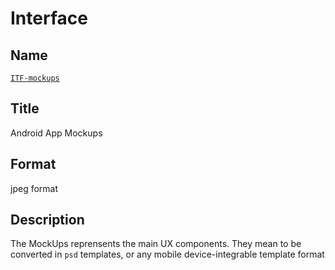 # Interface

## Name
[`ITF-mockups`]()

## Title
Android App Mockups

## Format
jpeg format

## Description
The MockUps reprensents the main UX components. They mean to be converted in `psd` templates,
or any mobile device-integrable template format
